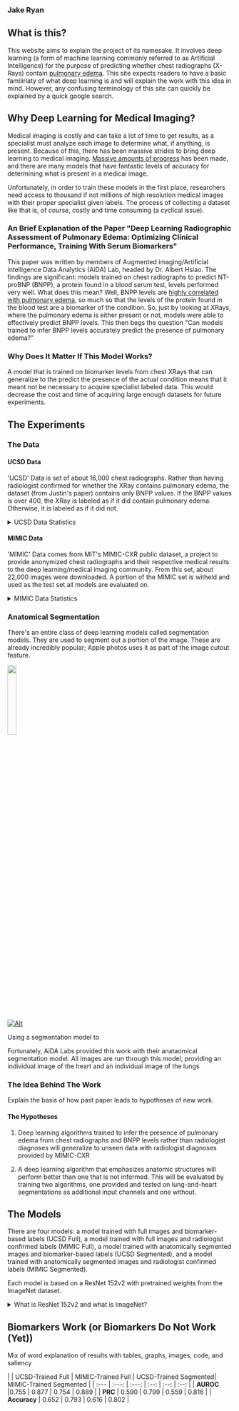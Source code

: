 ### Jake Ryan

## What is this?

This website aims to explain the project of its namesake. It involves deep learning (a form of machine learning commonly referred to as Artificial Intelligence) for the purpose of predicting whether chest radiographs (X-Rays) contain [pulmonary edema](https://www.mayoclinic.org/diseases-conditions/pulmonary-edema/symptoms-causes/syc-20377009). This site expects readers to have a basic familiriaty of what deep learning is and will explain the work with this idea in mind. However, any confusing terminology of this site can quickly be explained by a quick google search.

## Why Deep Learning for Medical Imaging?

Medical imaging is costly and can take a lot of time to get results, as a specialist must analyze each image to determine what, if anything, is present. Because of this, there has been massive strides to bring deep learning to medical imaging. [Massive amounts of progress](https://www.thelancet.com/journals/landig/article/PIIS2589-7500(20)30160-6/fulltext) has been made, and there are many models that have fantastic levels of accuracy for determining what is present in a medical image.

Unfortunately, in order to train these models in the first place, researchers need access to thousand if not millions of high resolution medical images with their proper specialist given labels. The process of collecting a dataset like that is, of course, costly and time consuming (a cyclical issue).

### An Brief Explanation of the Paper "Deep Learning Radiographic Assessment of Pulmonary Edema: Optimizing Clinical Performance, Training With Serum Biomarkers"

This paper was written by members of Augmented imaging/Artificial intelligence Data Analytics (AiDA) Lab, headed by Dr. Albert Hsiao. The findings are significant: models trained on chest radiographs to predict NT-proBNP (BNPP), a protein found in a blood serum test, levels performed very well. What does this mean? Well, BNPP levels are [highly correlated with pulmonary edema](https://www.ncbi.nlm.nih.gov/pmc/articles/PMC3106101/), so much so that the levels of the protein found in the blood test are a biomarker of the condition. So, just by looking at XRays, where the pulmonary edema is either present or not, models were able to effectively predict BNPP levels. This then begs the question "Can models trained to infer BNPP levels accurately predict the presence of pulmonary edema?"

### Why Does It Matter If This Model Works?

A model that is trained on biomarker levels from chest XRays that can generalize to the predict the presence of the actual condition means that it meant not be necessary to acquire specialist labeled data. This would decrease the cost and time of acquiring large enough datasets for future experiments.

## The Experiments

### The Data

#### UCSD Data
'UCSD' Data is set of about 16,000 chest radiographs. Rather than having radiologist confirmed for whether the XRay contains pulmonary edema, the dataset (from Justin's paper) contains only BNPP values. If the BNPP values is over 400, the XRay is labeled as if it did contain pulmonary edema. Otherwise, it is labeled as if it did not.

<details>
	<summary>UCSD Data Statistics</summary>

	The STATS. The dataset is then split into train and validation sets with splits equal to 80% and 20%, respectively.
</details>

#### MIMIC Data
'MIMIC' Data comes from MIT's MIMIC-CXR public dataset, a project to provide anonymized chest radiographs and their respective medical results to the deep learning/medical imaging community. From this set, about 22,000 images were downloaded. A portion of the MIMIC set is witheld and used as the test set all models are evaluated on.

<details>
	<summary>MIMIC Data Statistics</summary>

	The STATS. The dataset is then split into train, validation, and test sets with splits equal to 80%, 10%, and 10%, respectively.
</details>

### Anatomical Segmentation
There's an entire class of deep learning models called segmentation models. They are used to segment out a portion of the image. These are already incredibly popular; Apple photos uses it as part of the image cutout feature.

<img src="https://support.apple.com/library/content/dam/edam/applecare/images/en_US/iOS/ios-16-iphone-13-pro-photos-cut-out-copy-share.png"  width="20%" height="20%">

[![Alt](https://support.apple.com/library/content/dam/edam/applecare/images/en_US/iOS/ios-16-iphone-13-pro-photos-cut-out-copy-share.png "Example of Image Segmentation Used By Apple")](https://support.apple.com/en-us/HT213459)


Using a segmentation model to 

Fortunately, AiDA Labs provided this work with their anataomical segmentation model. All images are run through this model, providing an individual image of the heart and an individual image of the lungs

### The Idea Behind The Work

Explain the basis of how past paper leads to hypotheses of new work.

#### The Hypotheses

1.  Deep learning algorithms trained to infer the presence of pulmonary edema from chest radiographs and BNPP levels rather than radiologist diagnoses will generalize to unseen data with radiologist diagnoses provided by MIMIC-CXR

2. A deep learning algorithm that emphasizes anatomic structures will perform better than one that is not informed. This will be evaluated by training two algorithms, one provided and tested on lung-and-heart segmentations as additional input channels and one without.



## The Models

There are four models: a model trained with full images and biomarker-based labels (UCSD Full), a model trained with full images and radiologist confirmed labels (MIMIC Full), a model trained with anatomically segmented images and biomarker-based labels (UCSD Segmented), and a model trained with anatomically segmented images and radiologist confirmed labels (MIMIC Segmented).

Each model is based on a ResNet 152v2 with pretrained weights from the ImageNet dataset. 
<details>
<summary>What is ResNet 152v2 and what is ImageNet?</summary>
<br>

The ResNet 152v2 is an image classification model built by Microsoft that is renowned for its use of 
<a href="https://towardsdatascience.com/what-is-residual-connection-efb07cab0d55">residual connections</a>, a technique that allows networks to have a large amount of layers without losing its ability to predict.

ImageNet is an industry standard dataset often used to benchmark classification model performance. Models trained to perform on ImageNet have developed a feature space that is adept at predicting many different classes of things that may be in the image. It is a great 'starting place' for models trained on niche tasks, like this one.
</details> 



## Biomarkers Work (or Biomarkers Do Not Work (Yet))

Mix of word explanation of results with tables, graphs, images, code, and saliency

|  | UCSD-Trained Full | MIMIC-Trained Full | UCSD-Trained Segmented| MIMIC-Trained Segmented |
| :---        |    :---:     | :---:  | :--: |  :--: | :--: |
| **AUROC** |0.755 | 0.877 | 0.754 | 0.889 |
| **PRC** | 0.590 | 0.799 | 0.559 | 0.816 |
| **Accuracy** | 0.652 | 0.793 | 0.616 | 0.802 |


